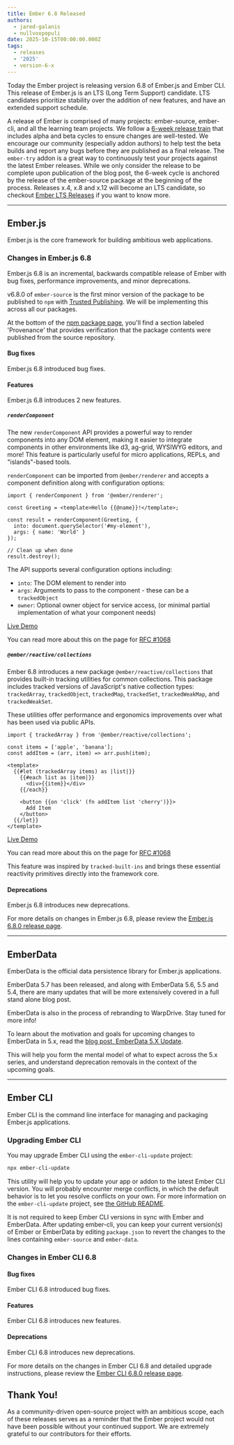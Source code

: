 ```yaml
---
title: Ember 6.8 Released
authors:
  - jared-galanis
  - nullvoxpopuli
date: 2025-10-15T00:00:00.000Z
tags:
  - releases
  - '2025'
  - version-6-x
---
```


Today the Ember project is releasing version 6.8 of Ember.js and Ember CLI. This release of Ember.js is an LTS (Long Term Support) candidate. LTS candidates prioritize stability over the addition of new features, and have an extended support schedule.

A release of Ember is comprised of many projects: ember-source, ember-cli, and all the learning team projects. We follow a [6-week release train](http://emberjs.com/releases/) that includes alpha and beta cycles to ensure changes are well-tested. We encourage our community (especially addon authors) to help test the beta builds and report any bugs before they are published as a final release. The `ember-try` addon is a great way to continuously test your projects against the latest Ember releases. While we only consider the release to be complete upon publication of the blog post, the 6-week cycle is anchored by the release of the ember-source package at the beginning of the process. Releases x.4, x.8 and x.12 will become an LTS candidate, so checkout [Ember LTS Releases](https://blog.emberjs.com/announcing-embers-first-lts/) if you want to know more.

---

## Ember.js

Ember.js is the core framework for building ambitious web applications.

### Changes in Ember.js 6.8

Ember.js 6.8 is an incremental, backwards compatible release of Ember with bug fixes, performance improvements, and minor deprecations.

v6.8.0 of `ember-source` is the first minor version of the package to be published to `npm` with [Trusted Publishing](https://docs.npmjs.com/trusted-publishers). We will be implementing this across all our packages. 

At the bottom of the [npm package page](https://www.npmjs.com/package/ember-source), you'll find a section labeled 'Provenance' that provides verification that the package contents were published from the source repository.  

#### Bug fixes

Ember.js 6.8 introduced <insert number here> bug fixes.

#### Features

Ember.js 6.8 introduces 2 new features.

##### `renderComponent`

The new `renderComponent` API provides a powerful way to render components into any DOM element, making it easier to integrate components in other environments like d3, ag-grid, WYSIWYG editors, and more! This feature is particularly useful for micro applications, REPLs, and "islands"-based tools.

`renderComponent` can be imported from `@ember/renderer` and accepts a component definition along with configuration options:

```gjs
import { renderComponent } from '@ember/renderer';

const Greeting = <template>Hello {{@name}}!</template>;

const result = renderComponent(Greeting, {
  into: document.querySelector('#my-element'),
  args: { name: 'World' }
});

// Clean up when done
result.destroy();
```

The API supports several configuration options including:

- `into`: The DOM element to render into
- `args`: Arguments to pass to the component - these can be a `trackedObject`
- `owner`: Optional owner object for service access, (or minimal partial implementation of what your component needs)

[Live Demo](https://limber.glimdown.com/edit?c=JYWwDg9gTgLgBAbzlApgOwCYqgYQuCNdeAXzgDMp84ByAARRACNsB6VTbbGgbgChQkWIjgwoAQwDGAaxQYA8kwBWKSaQpUQtBszaopMYADcUrSRAA2F1YcIBnXnz7m0d%2BG-EwUcALyiJMnKKKmoAFEh8cHDmAK5oMABccAAMADRwkXDAaJKhAJQiHl4AdLHxANTlcGR8JHn8zvbwAGIQEL5wADxe4BaeKAB8mZ3kwCgWGHYoMAOd1gDm6BgDrRCdrAtLQ1FRCAhFKKUQcTAkJJlRnUwxMDCEcISSFsAyPnsHxdmSZyttlevXW6EbZdVijcaTaZDdY9MB9LwDBrkOJqYD3DhYKD5RCZazwcaMYgdDAQSQxEDEUr6LwAUWsFPioRoGGMNHqmQx2DwBCIjNW6SQ2TuSQJDNI7KiqBgMSgaDgouI-HOfG6jDh-RBAGUYP04OJMMgUAZjMAYABPPWoOB2AAW4lQGASTku4ImUxmcxQi0wAwASm0YOtNj6Loh9jqSmVTucdl1AXc5Y9nq93hHDl8fqt-qx48DhmCxm6oZlMntQpyoHkzirWLD4YMgA&format=gjs&shadowdom=on)

You can read more about this on the page for [RFC #1068](https://rfcs.emberjs.com/id/1099-rendercomponent/)


##### `@ember/reactive/collections`

Ember 6.8 introduces a new package `@ember/reactive/collections` that provides built-in tracking utilities for common collections. This package includes tracked versions of JavaScript's native collection types: `trackedArray`, `trackedObject`, `trackedMap`, `trackedSet`, `trackedWeakMap`, and `trackedWeakSet`.

These utilities offer performance and ergonomics improvements over what has been used via public APIs.

```gjs
import { trackedArray } from '@ember/reactive/collections';

const items = ['apple', 'banana'];
const addItem = (arr, item) => arr.push(item);

<template>
  {{#let (trackedArray items) as |list|}}
    {{#each list as |item|}}
      <div>{{item}}</div>
    {{/each}}
    
    <button {{on 'click' (fn addItem list 'cherry')}}>
      Add Item
    </button>
  {{/let}}
</template>
```

[Live Demo](https://limber.glimdown.com/edit?c=JYWwDg9gTgLgBAbzjKBDAxgawKYBMCCUaAnnAL5wBmUEIcA5AALYgBG2UA9FNhjMADdsndBAA2Y7On4QAdgGd6AbgBQoSLERw55KjTpMW7LiAi5glYB2Vrw0eEkqzd1Wg2ZsOnABbYxYa1UVUQV4YBgWeTgAXjgAbXpUMDBJegAaBlZUWWzUegBdVRD5eFRcXABJCLpYgApUIgzwlgBKGIA%2BOAaoADowAFd5b1rmkBaggB5qlNQI9pU4RAQAYkl4WpQMHAIiVFJR%2BTbUKIAfMWASk7IyBcWl5d50bzhzkq7T0aubu7uJ8wF2ggEKNrhNOP95j8gZxHt5rrdFgi4BNWP0YDAdECdPR0OcsPQ4LUnF1ylUWC8LvAcb4iMR6C1rpCfnB8OU4GSQEiwaj0XImdC1vCwdMxLNsO0gA&format=gjs)

You can read more about this on the page for [RFC #1068](https://rfcs.emberjs.com/id/1068-tracked-collections/)

This feature was inspired by `tracked-built-ins` and brings these essential reactivity primitives directly into the framework core.


#### Deprecations

Ember.js 6.8 introduces <insert number here> new deprecations.

For more details on changes in Ember.js 6.8, please review the [Ember.js 6.8.0 release page](https://github.com/emberjs/ember.js/releases/tag/v6.8.0-ember-source).

---

## EmberData

EmberData is the official data persistence library for Ember.js applications.

EmberData 5.7 has been released, and along with EmberData 5.6, 5.5 and 5.4, there are many updates that will be more extensively covered in a full stand alone blog post.

EmberData is also in the process of rebranding to WarpDrive. Stay tuned for more info!

To learn about the motivation and goals for upcoming changes to EmberData in 5.x,
read the [blog post, EmberData 5.X Update](https://blog.emberjs.com/ember-data-5-x-update-2023-04-15/).

<!-- alex ignore retext-equality -->

This will help you form the mental model of what to expect across the 5.x series,
and understand deprecation removals in the context of the upcoming goals.

---

## Ember CLI

Ember CLI is the command line interface for managing and packaging Ember.js applications.

### Upgrading Ember CLI

You may upgrade Ember CLI using the `ember-cli-update` project:

```bash
npx ember-cli-update
```

This utility will help you to update your app or addon to the latest Ember CLI version. You will probably encounter merge conflicts, in which the default behavior is to let you resolve conflicts on your own. For more information on the `ember-cli-update` project, see [the GitHub README](https://github.com/ember-cli/ember-cli-update).

It is not required to keep Ember CLI versions in sync with Ember and EmberData. After updating ember-cli, you can keep your current version(s) of Ember or EmberData by editing `package.json` to revert the changes to the lines containing `ember-source` and `ember-data`.

### Changes in Ember CLI 6.8

#### Bug fixes

Ember CLI 6.8 introduced <insert number here> bug fixes.

#### Features

Ember CLI 6.8 introduces <insert number here> new features.

#### Deprecations

Ember CLI 6.8 introduces <insert number here> new deprecations.

For more details on the changes in Ember CLI 6.8 and detailed upgrade
instructions, please review the [Ember CLI 6.8.0 release page](https://github.com/ember-cli/ember-cli/releases/tag/v6.8.0-ember-cli).

## Thank You!

As a community-driven open-source project with an ambitious scope, each of these releases serves as a reminder that the Ember project would not have been possible without your continued support. We are extremely grateful to our contributors for their efforts.
